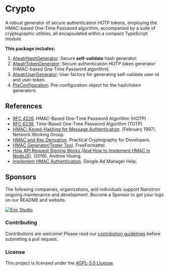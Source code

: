 # Crypto

A robust generator of secure authentication HOTP tokens, employing the HMAC-based One-Time Password algorithm, accompanied by a suite of cryptographic utilities, all encapsulated within a compact TypeScript module.

**This package includes:**

1. [AlwatrHashGenerator](./src/hash.ts): Secure **self-validate** hash generator.
2. [AlwatrTokenGenerator](./src/token.ts): Secure authentication HOTP token generator (HMAC-based One-Time Password algorithm).
3. [AlwatrUserGenerator](./src/user.ts): User factory for generating self-validate user-id and user-token.
4. [PreConfiguration](./src/pre-config.ts): Pre-configuration object for the hash/token generators.

## References

- [RFC 4226](http://tools.ietf.org/html/rfc4226). HMAC-Based One-Time Password Algorithm (HOTP)
- [RFC 6238](http://tools.ietf.org/html/rfc6238). Time-Based One-Time Password Algorithm (TOTP)
- [HMAC: Keyed-Hashing for Message Authentication](https://tools.ietf.org/html/rfc2104). (February 1997). Network Working Group.
- [HMAC and Key Derivation](https://cryptobook.nakov.com/mac-and-key-derivation/hmac-and-key-derivation). Practical Cryptography for Developers.
- [HMAC Generator/Tester Tool](https://www.freeformatter.com/hmac-generator.html). FreeFormatter.
- [How API Request Signing Works (And How to Implement HMAC in NodeJS)](https://blog.andrewhoang.me/how-api-request-signing-works-and-how-to-implement-it-in-nodejs-2/). (2016). Andrew Hoang.
- [Implement HMAC Authentication](https://support.google.com/admanager/answer/7637490?hl=en). Google Ad Manager Help.

## Sponsors

The following companies, organizations, and individuals support Nanotron ongoing maintenance and development. Become a Sponsor to get your logo on our README and website.

[![Exir Studio](https://avatars.githubusercontent.com/u/181194967?s=200&v=4)](https://exirstudio.com)

### Contributing

Contributions are welcome! Please read our [contribution guidelines](https://github.com/Alwatr/.github/blob/next/CONTRIBUTING.md) before submitting a pull request.

### License

This project is licensed under the [AGPL-3.0 License](LICENSE).
